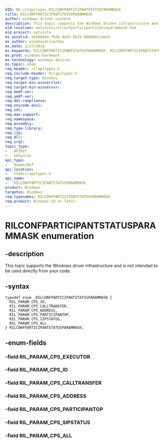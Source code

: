 ```yaml
---
UID: NE:rilapitypes.RILCONFPARTICIPANTSTATUSPARAMMASK
title: RILCONFPARTICIPANTSTATUSPARAMMASK
author: windows-driver-content
description: This topic supports the Windows driver infrastructure and is not intended to be used directly from your code.
old-location: netvista\rilconfparticipantstatusparammask.htm
old-project: netvista
ms.assetid: a168b84a-fb3b-4e03-bb28-888b80cca6c6
ms.author: windowsdriverdev
ms.date: 2/27/2018
ms.keywords: RILCONFPARTICIPANTSTATUSPARAMMASK, RILCONFPARTICIPANTSTATUSPARAMMASK enumeration [Network Drivers Starting with Windows Vista], RIL_PARAM_CPS_ADDRESS, RIL_PARAM_CPS_ALL, RIL_PARAM_CPS_CALLTRANSFER, RIL_PARAM_CPS_ID, RIL_PARAM_CPS_PARTICIPANTOP, RIL_PARAM_CPS_SIPSTATUS, netvista.rilconfparticipantstatusparammask, ntddrilapitypes/RILCONFPARTICIPANTSTATUSPARAMMASK, ntddrilapitypes/RIL_PARAM_CPS_ADDRESS, ntddrilapitypes/RIL_PARAM_CPS_ALL, ntddrilapitypes/RIL_PARAM_CPS_CALLTRANSFER, ntddrilapitypes/RIL_PARAM_CPS_ID, ntddrilapitypes/RIL_PARAM_CPS_PARTICIPANTOP, ntddrilapitypes/RIL_PARAM_CPS_SIPSTATUS
ms.prod: windows-hardware
ms.technology: windows-devices
ms.topic: enum
req.header: rilapitypes.h
req.include-header: Rilapitypes.h
req.target-type: Windows
req.target-min-winverclnt: 
req.target-min-winversvr: 
req.kmdf-ver: 
req.umdf-ver: 
req.ddi-compliance: 
req.unicode-ansi: 
req.idl: 
req.max-support: 
req.namespace: 
req.assembly: 
req.type-library: 
req.lib: 
req.dll: 
req.irql: 
topic_type:
-	APIRef
-	kbSyntax
api_type:
-	HeaderDef
api_location:
-	ntddrilapitypes.h
api_name:
-	RILCONFPARTICIPANTSTATUSPARAMMASK
product: Windows
targetos: Windows
req.typenames: RILCONFPARTICIPANTSTATUSPARAMMASK
req.product: Windows 10 or later.
---
```


# RILCONFPARTICIPANTSTATUSPARAMMASK enumeration


## -description


This topic supports the Windows driver infrastructure and is not intended to be used directly from your code.


## -syntax


````
typedef enum _RILCONFPARTICIPANTSTATUSPARAMMASK { 
  RIL_PARAM_CPS_ID,
  RIL_PARAM_CPS_CALLTRANSFER,
  RIL_PARAM_CPS_ADDRESS,
  RIL_PARAM_CPS_PARTICIPANTOP,
  RIL_PARAM_CPS_SIPSTATUS,
  RIL_PARAM_CPS_ALL
} RILCONFPARTICIPANTSTATUSPARAMMASK;
````


## -enum-fields




### -field RIL_PARAM_CPS_EXECUTOR


### -field RIL_PARAM_CPS_ID


### -field RIL_PARAM_CPS_CALLTRANSFER


### -field RIL_PARAM_CPS_ADDRESS


### -field RIL_PARAM_CPS_PARTICIPANTOP


### -field RIL_PARAM_CPS_SIPSTATUS


### -field RIL_PARAM_CPS_ALL

